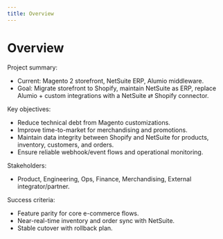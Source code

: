 ```yaml
---
title: Overview
---
```


# Overview

Project summary:

- Current: Magento 2 storefront, NetSuite ERP, Alumio middleware.
- Goal: Migrate storefront to Shopify, maintain NetSuite as ERP, replace Alumio + custom integrations with a NetSuite ⇄ Shopify connector.

Key objectives:

- Reduce technical debt from Magento customizations.
- Improve time-to-market for merchandising and promotions.
- Maintain data integrity between Shopify and NetSuite for products, inventory, customers, and orders.
- Ensure reliable webhook/event flows and operational monitoring.

Stakeholders:

- Product, Engineering, Ops, Finance, Merchandising, External integrator/partner.

Success criteria:

- Feature parity for core e-commerce flows.
- Near-real-time inventory and order sync with NetSuite.
- Stable cutover with rollback plan.
